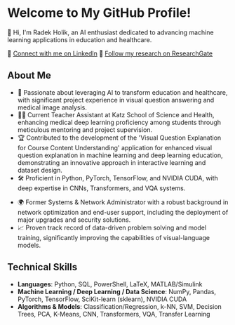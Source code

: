 # Welcome to My GitHub Profile!

👋 Hi, I'm Radek Holik, an AI enthusiast dedicated to advancing machine learning applications in education and healthcare.

🔗 [Connect with me on LinkedIn](https://www.linkedin.com/in/radek-jan-holik-282994115)
🔗 [Follow my research on ResearchGate](https://www.researchgate.net/profile/Radek-Holik)

## About Me

- 🧠 Passionate about leveraging AI to transform education and healthcare, with significant project experience in visual question answering and medical image analysis.
- 👨‍🏫 Current Teacher Assistant at Katz School of Science and Health, enhancing medical deep learning proficiency among students through meticulous mentoring and project supervision.
- 🏆 Contributed to the development of the 'Visual Question Explanation for Course Content Understanding' application for enhanced visual question explanation in machine learning and deep learning education, demonstrating an innovative approach in interactive learning and dataset design.
- 🛠️ Proficient in Python, PyTorch, TensorFlow, and NVIDIA CUDA, with deep expertise in CNNs, Transformers, and VQA systems.
<!-- - 🎓 Holds a Master's degree in Artificial Intelligence from Yeshiva University in New York City with a GPA of 3.97/4.00 and a Bachelor's degree in Applied Sciences and Computer Engineering from the University of West Bohemia in Pilsen. -->
- 🌍 Former Systems & Network Administrator with a robust background in network optimization and end-user support, including the deployment of major upgrades and security solutions.
- 📈 Proven track record of data-driven problem solving and model training, significantly improving the capabilities of visual-language models.

## Technical Skills

- **Languages**: Python, SQL, PowerShell, LaTeX, MATLAB/Simulink
- **Machine Learning / Deep Learning / Data Science**: NumPy, Pandas, PyTorch, TensorFlow, SciKit-learn (sklearn), NVIDIA CUDA
- **Algorithms & Models**: Classification/Regression, k-NN, SVM, Decision Trees, PCA, K-Means, CNN, Transformers, VQA, Transfer Learning